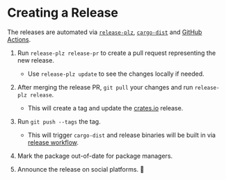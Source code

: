 # Creating a Release

The releases are automated via [`release-plz`](https://github.com/MarcoIeni/release-plz), [`cargo-dist`](https://github.com/axodotdev/cargo-dist) and [GitHub Actions](https://docs.github.com/en/actions).

1. Run `release-plz release-pr` to create a pull request representing the new release.

   - Use `release-plz update` to see the changes locally if needed.

2. After merging the release PR, `git pull` your changes and run `release-plz release`.

   - This will create a tag and update the [crates.io](https://crates.io/crates/daktilo) release.

3. Run `git push --tags` the tag.

   - This will trigger `cargo-dist` and release binaries will be built in via [release workflow](.github/workflows/release.yml).

4. Mark the package out-of-date for package managers.

5. Announce the release on social platforms. 🥳
